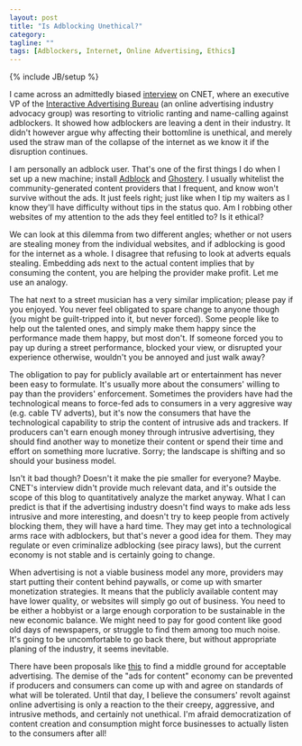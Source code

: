 ```yaml
---
layout: post
title: "Is Adblocking Unethical?"
category:
tagline: ""
tags: [Adblockers, Internet, Online Advertising, Ethics]
---
```

{% include JB/setup %}

I came across an admittedly biased <a href="http://www.cnet.com/news/ad-blockers-get-ad-group-execs-blood-boiling-q-a/" rel="nofollow">interview</a> on CNET, where an executive VP of the [Interactive Advertising Bureau](http://en.wikipedia.org/wiki/Interactive_Advertising_Bureau) (an online advertising industry advocacy group) was resorting to vitriolic ranting and name-calling against adblockers. It showed how adblockers are leaving a dent in their industry. It didn't however argue why affecting their bottomline is unethical, and merely used the straw man of the collapse of the internet as we know it if the disruption continues.

I am personally an adblock user. That's one of the first things I do when I set up a new machine; install [Adblock](https://getadblock.com/) and [Ghostery](https://www.ghostery.com). I usually whitelist the community-generated content providers that I frequent, and know won't survive without the ads. It just feels right; just like when I tip my waiters as I know they'll have difficulty without tips in the status quo. Am I robbing other websites of my attention to the ads they feel entitled to? Is it ethical?

We can look at this dilemma from two different angles; whether or not users are stealing money from the individual websites, and if adblocking is good for the internet as a whole. I disagree that refusing to look at adverts equals stealing. Embedding ads next to the actual content implies that by consuming the content, you are helping the provider make profit. Let me use an analogy.

The hat next to a street musician has a very similar implication; please pay if you enjoyed. You never feel obligated to spare change to anyone though (you might be guilt-tripped into it, but never forced). Some people like to help out the talented ones, and simply make them happy since the performance made them happy, but most don't. If someone forced you to pay up during a street performance, blocked your view, or disrupted your experience otherwise, wouldn't you be annoyed and just walk away?

The obligation to pay for publicly available art or entertainment has never been easy to formulate. It's usually more about the consumers' willing to pay than the providers' enforcement. Sometimes the providers have had the technological means to force-fed ads to consumers in a very aggresive way (e.g. cable TV adverts), but it's now the consumers that have the technological capability to strip the content of intrusive ads and trackers. If producers can't earn enough money through intrusive advertising, they should find another way to monetize their content or spend their time and effort on something more lucrative. Sorry; the landscape is shifting and so should your business model.

Isn't it bad though? Doesn't it make the pie smaller for everyone? Maybe. CNET's interview didn't provide much relevant data, and it's outside the scope of this blog to quantitatively analyze the market anyway. What I can predict is that if the advertising industry doesn't find ways to make ads less intrusive and more interesting, and doesn't try to keep people from actively blocking them, they will have a hard time. They may get into a technological arms race with adblockers, but that's never a good idea for them. They may regulate or even criminalize adblocking (see piracy laws), but the current economy is not stable and is certainly going to change.

When advertising is not a viable business model any more, providers may start putting their content behind paywalls, or come up with smarter monetization strategies. It means that the publicly available content may have lower quality, or websites will simply go out of business. You need to be either a hobbyist or a large enough corporation to  be sustainable in the new economic balance. We might need to pay for good content like good old days of newspapers, or struggle to find them among too much noise. It's going to be uncomfortable to go back there, but without appropriate planing of the industry, it seems inevitable.

There have been proposals like [this](https://adblockplus.org/en/acceptable-ads-manifesto) to find a middle ground for acceptable advertising. The demise of the "ads for content" economy can be prevented if producers and consumers can come up with and agree on standards of what will be tolerated. Until that day, I believe the consumers' revolt against online advertising is only a reaction to the their creepy, aggressive, and intrusive methods, and certainly not unethical. I'm afraid democratization of content creation and consumption might force businesses to actually listen to the consumers after all!

